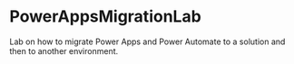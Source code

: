 # PowerAppsMigrationLab
Lab on how to migrate Power Apps and Power Automate to a solution and then to another environment.
